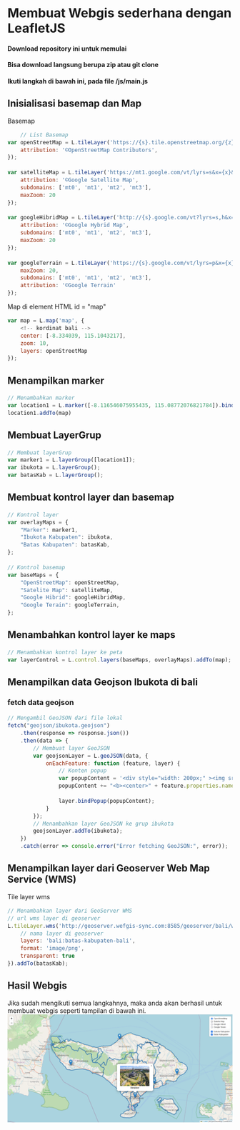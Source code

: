 # Membuat Webgis sederhana dengan LeafletJS
#### Download repository ini untuk memulai
#### Bisa download langsung berupa zip atau git clone
#### Ikuti langkah di bawah ini, pada file /js/main.js

## Inisialisasi basemap dan Map
Basemap
```javascript
    // List Basemap
var openStreetMap = L.tileLayer('https://{s}.tile.openstreetmap.org/{z}/{x}/{y}.png', {
    attribution: '©OpenStreetMap Contributors',
});

var satelliteMap = L.tileLayer('https://mt1.google.com/vt/lyrs=s&x={x}&y={y}&z={z}', {
    attribution: '©Google Satellite Map',
    subdomains: ['mt0', 'mt1', 'mt2', 'mt3'],
    maxZoom: 20
});

var googleHibridMap = L.tileLayer('http://{s}.google.com/vt?lyrs=s,h&x={x}&y={y}&z={z}', {
    attribution: '©Google Hybrid Map',
    subdomains: ['mt0', 'mt1', 'mt2', 'mt3'],
    maxZoom: 20
});

var googleTerrain = L.tileLayer('https://{s}.google.com/vt/lyrs=p&x={x}&y={y}&z={z}', {
    maxZoom: 20,
    subdomains: ['mt0', 'mt1', 'mt2', 'mt3'],
    attribution: '©Google Terrain'
});
```

Map di element HTML id = "map"
```javascript
var map = L.map('map', {
    <!-- kordinat bali -->
    center: [-8.334039, 115.1043217],
    zoom: 10,
    layers: openStreetMap
});
```

## Menampilkan marker
```javascript
// Menambahkan marker
var location1 = L.marker([-8.116546075955435, 115.08772076821784]).bindPopup('This is Marker Location UNDIKSHA')
location1.addTo(map)
```
## Membuat LayerGrup
```javascript
// Membuat layerGrup
var marker1 = L.layerGroup([location1]);
var ibukota = L.layerGroup();
var batasKab = L.layerGroup();
```

## Membuat kontrol layer dan basemap
```javascript
// Kontrol layer
var overlayMaps = {
    "Marker": marker1,
    "Ibukota Kabupaten": ibukota,
    "Batas Kabupaten": batasKab,
};

// Kontrol basemap
var baseMaps = {
    "OpenStreetMap": openStreetMap,
    "Satelite Map": satelliteMap,
    "Google Hibrid": googleHibridMap,
    "Google Terain": googleTerrain,
};
```

## Menambahkan kontrol layer ke maps
```javascript
// Menambahkan kontrol layer ke peta
var layerControl = L.control.layers(baseMaps, overlayMaps).addTo(map);
```

## Menampilkan data Geojson Ibukota di bali
### fetch data geojson
```javascript
// Mengambil GeoJSON dari file lokal
fetch("geojson/ibukota.geojson")
    .then(response => response.json())
    .then(data => {
        // Membuat layer GeoJSON
        var geojsonLayer = L.geoJSON(data, {
            onEachFeature: function (feature, layer) {
                // Konten popup
                var popupContent = '<div style="width: 200px;" ><img src="' + feature.properties.image + '" alt="img" style="width: 100%;"><br>';
                popupContent += "<b><center>" + feature.properties.name + "</center></b></div>";

                layer.bindPopup(popupContent);
            }
        });
        // Menambahkan layer GeoJSON ke grup ibukota
        geojsonLayer.addTo(ibukota);
    })
    .catch(error => console.error("Error fetching GeoJSON:", error));
```

## Menampilkan layer dari Geoserver Web Map Service (WMS)
Tile layer wms
```javascript
// Menambahkan layer dari GeoServer WMS
// url wms layer di geoserver
L.tileLayer.wms('http://geoserver.wefgis-sync.com:8585/geoserver/bali/wms', {
    // nama layer di geoserver
    layers: 'bali:batas-kabupaten-bali',
    format: 'image/png',
    transparent: true
}).addTo(batasKab);
```

## Hasil Webgis
Jika sudah mengikuti semua langkahnya, maka anda akan berhasil untuk membuat webgis seperti tampilan di bawah ini.
![Webgis](images/hasil-webgis.png)